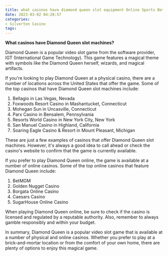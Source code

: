 ```yaml
---
title: what casinos have diamond queen slot equipment Online Sports Betting
date: 2023-03-02 04:28:57
categories:
- Silverton Casino
tags:
---
```

**What casinos have Diamond Queen slot machines?**

Diamond Queen is a popular video slot game from the software provider, IGT (International Game Technology). This game features a magical theme with symbols like the Diamond Queen herself, wizards, and magical artifacts.

If you're looking to play Diamond Queen at a physical casino, there are a number of locations across the United States that offer the game. Some of the top casinos that have Diamond Queen slot machines include:

1. Bellagio in Las Vegas, Nevada
2. Foxwoods Resort Casino in Mashantucket, Connecticut
3. Mohegan Sun in Uncasville, Connecticut
4. Parx Casino in Bensalem, Pennsylvania
5. Resorts World Casino in New York City, New York
6. San Manuel Casino in Highland, California
7. Soaring Eagle Casino & Resort in Mount Pleasant, Michigan

These are just a few examples of casinos that offer Diamond Queen slot machines. However, it's always a good idea to call ahead or check the casino's website to confirm that the game is currently available.

If you prefer to play Diamond Queen online, the game is available at a number of online casinos. Some of the top online casinos that feature Diamond Queen include:

1. BetMGM
2. Golden Nugget Casino
3. Borgata Online Casino
4. Caesars Casino
5. SugarHouse Online Casino

When playing Diamond Queen online, be sure to check if the casino is licensed and regulated by a reputable authority. Also, remember to always gamble responsibly and within your budget.

In summary, Diamond Queen is a popular video slot game that is available at a number of physical and online casinos. Whether you prefer to play at a brick-and-mortar location or from the comfort of your own home, there are plenty of options to enjoy this magical game.